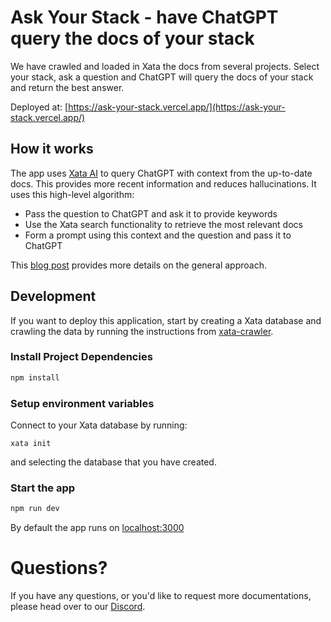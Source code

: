 # Ask Your Stack - have ChatGPT query the docs of your stack

We have crawled and loaded in Xata the docs from several projects. Select your stack, ask a question and ChatGPT will query the docs of your stack and return the best answer.

Deployed at: [https://ask-your-stack.vercel.app/](https://ask-your-stack.vercel.app/)

## How it works

The app uses [Xata AI](https://xata.io/chatgpt) to query ChatGPT with context from the up-to-date docs. This provides more recent information and reduces hallucinations. It uses this high-level algorithm:

* Pass the question to ChatGPT and ask it to provide keywords
* Use the Xata search functionality to retrieve the most relevant docs
* Form a prompt using this context and the question and pass it to ChatGPT

This [blog post](https://xata.io/blog/keyword-vs-semantic-search-chatgpt) provides more details on the general approach.

## Development

If you want to deploy this application, start by creating a Xata database and crawling the data by running the instructions from [xata-crawler](https://github.com/tsg/xata-crawler).

### Install Project Dependencies

```bash
npm install
```

### Setup environment variables

Connect to your Xata database by running:

```
xata init
```

and selecting the database that you have created.

### Start the app

```bash
npm run dev
```
By default the app runs on [localhost:3000](http://localhost:3000)

# Questions?

If you have any questions, or you'd like to request more documentations, please head over to our [Discord](https://xata.io/discord).